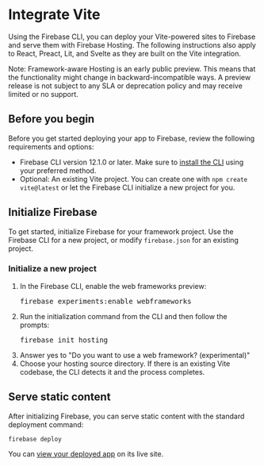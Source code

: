 # Integrate Vite

Using the Firebase CLI, you can deploy your Vite-powered sites to Firebase 
and serve them with Firebase Hosting. The following instructions also apply
to React, Preact, Lit, and Svelte as they are built on the Vite integration.

Note: Framework-aware Hosting is an early public preview. This means
that the functionality might change in backward-incompatible ways. A preview
release is not subject to any SLA or deprecation policy and may receive limited
or no support.

## Before you begin

Before you get started deploying your app to Firebase,
review the following requirements and options:

- Firebase CLI version 12.1.0 or later. Make sure to
  [install the CLI](https://firebase.google.com/docs/cli#install_the_firebase_cli) using your preferred 
	method.
- Optional: An existing Vite project. You can create one with 
	`npm create vite@latest` or let the Firebase CLI
	initialize a new project for you.


## Initialize Firebase

To get started, initialize Firebase for your framework project.
Use the Firebase CLI for a new project, or modify `firebase.json` for an
existing project.

### Initialize a new project

1. In the Firebase CLI, enable the web frameworks preview:
   <pre class="devsite-terminal">firebase experiments:enable webframeworks</pre>
1. Run the initialization command from the CLI and then follow the prompts:
   <pre class="devsite-terminal">firebase init hosting</pre>
1.  Answer yes to "Do you want to use a web framework? (experimental)"
1.  Choose your hosting source directory.  If there is an existing Vite codebase, 
   the CLI detects it and the process completes.

## Serve static content

After initializing Firebase, you can serve static content with the standard
deployment command:

```shell
firebase deploy
```

You can [view your deployed app](https://firebase.google.com/docs/hosting/test-preview-deploy#view-changes)
on its live site.

